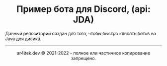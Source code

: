 <h1 align="center"> Пример бота для Discord, (api: JDA) </h1>

Данный репозиторий создан для того, чтобы быстро клипать ботов на Java для дисика.

-----------------------------------------------------
<p align="center">
ar4itek.dev © 2021-2022 - полное или частичное копирование запрещено.
</p>
